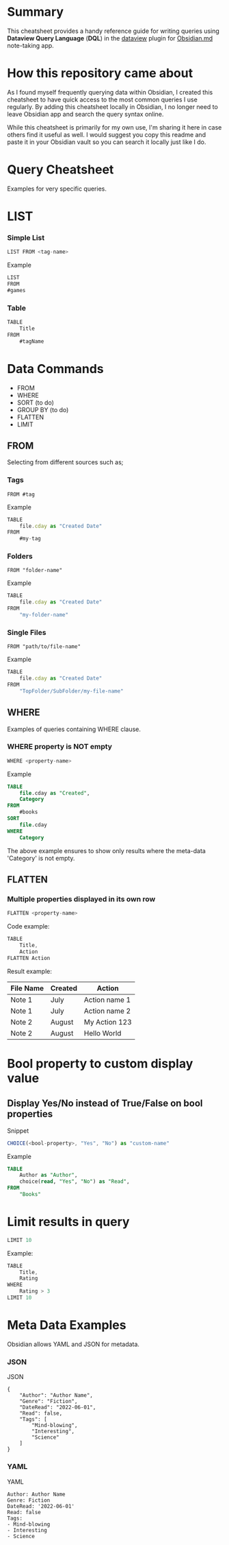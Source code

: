 # Summary

This cheatsheet provides a handy reference guide for writing queries using **Dataview Query Language** (**DQL**) in the [dataview](https://github.com/blacksmithgu/obsidian-dataview) plugin for [Obsidian.md](https://obsidian.md) note-taking app.

# How this repository came about

As I found myself frequently querying data within Obsidian, I created this cheatsheet to have quick access to the most common queries I use regularly. By adding this cheatsheet locally in Obsidian, I no longer need to leave Obsidian app and search the query syntax online.

While this cheatsheet is primarily for my own use, I'm sharing it here in case others find it useful as well. I would suggest you copy this readme and paste it in your Obsidian vault so you can search it locally just like I do.

# Query Cheatsheet

Examples for very specific queries.

# LIST

### Simple List

```js
LIST FROM <tag-name>
```

Example

```js
LIST
FROM
#games
```

### Table

```js
TABLE
	Title
FROM
	#tagName
```

# Data Commands

- FROM
- WHERE
- SORT (to do)
- GROUP BY (to do)
- FLATTEN
- LIMIT

## FROM

Selecting from different sources such as;

### Tags

`FROM #tag`

Example

```js
TABLE
	file.cday as "Created Date"
FROM
	#my-tag
```

### Folders

`FROM "folder-name"`

Example

```js
TABLE
	file.cday as "Created Date"
FROM
	"my-folder-name"
```

### Single Files

`FROM "path/to/file-name"`

Example

```js
TABLE
	file.cday as "Created Date"
FROM
	"TopFolder/SubFolder/my-file-name"
```

## WHERE

Examples of queries containing WHERE clause.

### WHERE property is NOT empty

```js
WHERE <property-name>
```

Example

```sql
TABLE
	file.cday as "Created",
	Category
FROM
	#books
SORT
	file.cday
WHERE
	Category
```

The above example ensures to show only results where the meta-data 'Category' is not empty.

## FLATTEN

### Multiple properties displayed in its own row

```js
FLATTEN <property-name>
```

Code example:

```js
TABLE
	Title,
	Action
FLATTEN Action
```

Result example:

| File Name | Created | Action        |
| --------- | ------- | ------------- |
| Note 1    | July    | Action name 1 |
| Note 1    | July    | Action name 2 |
| Note 2    | August  | My Action 123 |
| Note 2    | August  | Hello World   |

# Bool property to custom display value

## Display Yes/No instead of True/False on bool properties

Snippet

```js
CHOICE(<bool-property>, "Yes", "No") as "custom-name"
```

Example

```sql
TABLE
	Author as "Author",
	choice(read, "Yes", "No") as "Read",
FROM
	"Books"
```

# Limit results in query

```js
LIMIT 10
```

Example:

```js
TABLE
	Title,
	Rating
WHERE
	Rating > 3
LIMIT 10
```

# Meta Data Examples

Obsidian allows YAML and JSON for metadata.

### JSON

JSON

```
{
	"Author": "Author Name",
	"Genre": "Fiction",
	"DateRead": "2022-06-01",
	"Read": false,
	"Tags": [
		"Mind-blowing",
		"Interesting",
		"Science"
	]
}
```

### YAML

YAML

```
Author: Author Name
Genre: Fiction
DateRead: '2022-06-01'
Read: false
Tags:
- Mind-blowing
- Interesting
- Science
```
